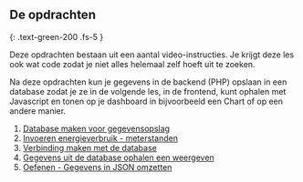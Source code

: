 ## De opdrachten
{: .text-green-200 .fs-5 }

Deze opdrachten bestaan uit een aantal video-instructies. Je krijgt deze les ook wat code zodat je niet alles helemaal zelf hoeft uit te zoeken. 

Na deze opdrachten kun je gegevens in de backend (PHP) opslaan in een database zodat je ze in de volgende les, in de frontend, kunt ophalen met Javascript en tonen op je dashboard in bijvoorbeeld een Chart of op een andere manier.

1. [Database maken voor gegevensopslag](database)
2. [Invoeren energieverbruik - meterstanden](meterstanden)
3. [Verbinding maken met de database](connection)
4. [Gegevens uit de database ophalen een weergeven](read_data)
5. [Oefenen - Gegevens in JSON omzetten](json_oefenen)
